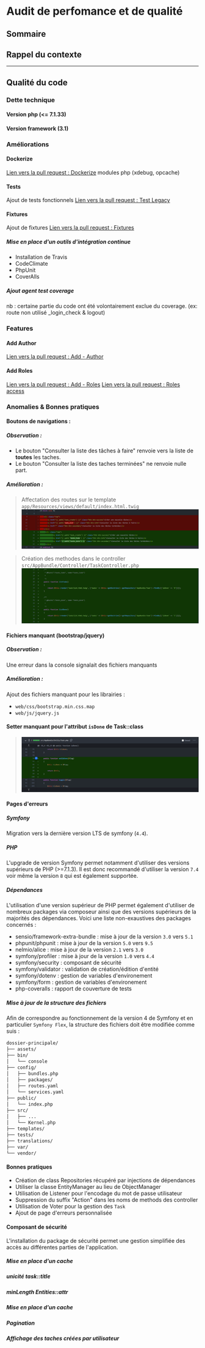 # Audit de perfomance et de qualité

## Sommaire

## Rappel du contexte
---
## Qualité du code

### Dette technique
#### Version php (<= 7.1.33)
#### Version framework (3.1)

### Améliorations
#### __Dockerize__
[Lien vers la pull request : Dockerize](https://github.com/LFZDavid/Todolist/pull/2/files)
modules php (xdebug, opcache)
#### Tests
Ajout de tests fonctionnels
[Lien vers la pull request : Test Legacy](https://github.com/LFZDavid/Todolist/pull/4/files)
#### Fixtures
Ajout de fixtures
[Lien vers la pull request : Fixtures](https://github.com/LFZDavid/Todolist/pull/6/files)

##### Mise en place d'un outils d'intégration continue
  * Installation de Travis
  * CodeClimate
  * PhpUnit
  * CoverAlls

##### Ajout agent test coverage
nb : certaine partie du code ont été volontairement exclue du coverage. (ex: route non utilisé _login_check & logout)


### Features
#### Add Author
[Lien vers la pull request : Add - Author](https://github.com/LFZDavid/Todolist/pull/10/files)

#### Add Roles
[Lien vers la pull request : Add - Roles](https://github.com/LFZDavid/Todolist/pull/11/files)
[Lien vers la pull request : Roles access](https://github.com/LFZDavid/Todolist/pull/12/files)

### Anomalies & Bonnes pratiques

#### __Boutons de navigations__ :
 ##### _Observation_ : 
  * Le bouton "Consulter la liste des tâches à faire" renvoie vers la liste de __toutes__ les taches.
  * Le bouton "Consulter la liste des taches terminées" ne renvoie nulle part.
 ##### _Amélioration_ :
  >Affectation des routes sur le template `app/Resources/views/default/index.html.twig`
  >![app/Resources/views/default/index.html.twig](img/fix_routes_template.png)
  
  > Création des methodes dans le controller `src/AppBundle/Controller/TaskController.php`
  >![app/Resources/views/default/index.html.twig](img/fix_routes_controller.png)

 #### __Fichiers manquant (bootstrap/jquery)__
 ##### _Observation_ :
  Une erreur dans la console signalait des fichiers manquants
 ##### _Amélioration_ :
  Ajout des fichiers manquant pour les librairies :
  * `web/css/bootstrap.min.css.map`
  * `web/js/jquery.js`

#### Setter manquant pour l'attribut `isDone` de Task::class
>![fix_add_setIsDone](img/fix_add_setIsDone.png)
#### __Pages d'erreurs__




<!-- ### Résultat
## Performance
### Outils utilisés
##### Blackfire
### Mesures
### Mise en oeuvre
### Résultat
### Suggestions d'améliorations
#### Upgrage -->


##### Symfony
Migration vers la dernière version LTS de symfony (`4.4`).
##### PHP
L'upgrade de version Symfony permet notamment d'utiliser des versions supérieurs de PHP (>=7.1.3). Il est donc recommandé d'utiliser la version `7.4` voir même la version `8` qui est également supportée.
##### Dépendances
L'utilisation d'une version supérieur de PHP permet également d'utiliser de nombreux packages via composeur ainsi que des versions supérieurs de la majorités des dépendances.
Voici une liste non-exaustives des packages concernés : 
* sensio/framework-extra-bundle : mise à jour de la version `3.0` vers `5.1`
* phpunit/phpunit : mise à jour de la version `5.0` vers `9.5`
* nelmio/alice : mise à jour de la version `2.1` vers `3.0`
* symfony/profiler : mise à jour de la version `1.0` vers `4.4`
* symfony/security : composant de sécurité
* symfony/validator : validation de création/édition d'entité
* symfony/dotenv : gestion de variables d'environement
* symfony/form : gestion de variables d'environement
* php-coveralls : rapport de couverture de tests

##### Mise à jour de la structure des fichiers
Afin de correspondre au fonctionnement de la version 4 de Symfony et en particulier `Symfony Flex`, la structure des fichiers doit être modifiée comme suis : 
```
dossier-principale/
├── assets/
├── bin/
│   └── console
├── config/
│   ├── bundles.php
│   ├── packages/
│   ├── routes.yaml
│   └── services.yaml
├── public/
│   └── index.php
├── src/
│   ├── ...
│   └── Kernel.php
├── templates/
├── tests/
├── translations/
├── var/
└── vendor/
```
#### Bonnes pratiques
* Création de class Repositories récupéré par injections de dépendances
* Utiliser la classe EntityManager au lieu de ObjectManager
* Utilisation de Listener pour l'encodage du mot de passe utilisateur
* Suppression du suffix "Action" dans les noms de methods des controller
* Utilisation de Voter pour la gestion des `Task`
* Ajout de page d'erreurs personnalisée

#### Composant de sécurité
L'installation du package de sécurité permet une gestion simplifiée des accès au différentes parties de l'application.

##### Mise en place d'un cache
##### unicité task::title
##### minLength Entities::attr
##### Mise en place d'un cache
##### Pagination
##### Affichage des taches créées par utilisateur